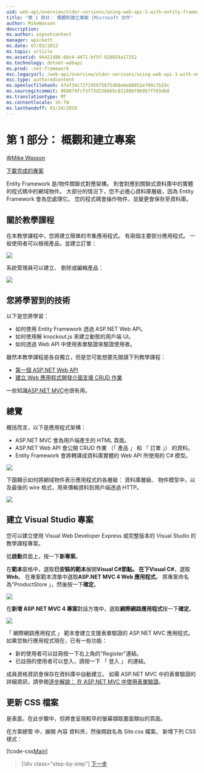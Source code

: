 ```yaml
---
uid: web-api/overview/older-versions/using-web-api-1-with-entity-framework-5/using-web-api-with-entity-framework-part-1
title: "第 1 部分： 概觀和建立專案 |Microsoft 文件"
author: MikeWasson
description: 
ms.author: aspnetcontent
manager: wpickett
ms.date: 07/03/2012
ms.topic: article
ms.assetid: 94421d86-68c4-4471-bf5f-82d654a17252
ms.technology: dotnet-webapi
ms.prod: .net-framework
msc.legacyurl: /web-api/overview/older-versions/using-web-api-1-with-entity-framework-5/using-web-api-with-entity-framework-part-1
msc.type: authoredcontent
ms.openlocfilehash: 47af34c72f1959756f5d68e0e80052e700c7b19c
ms.sourcegitcommit: 060879fcf3f73d2366b5c811986f8695fff65db8
ms.translationtype: MT
ms.contentlocale: zh-TW
ms.lasthandoff: 01/24/2018
---
```

<a name="part-1-overview-and-creating-the-project"></a>第 1 部分： 概觀和建立專案
====================
由[Mike Wasson](https://github.com/MikeWasson)

[下載完成的專案](http://code.msdn.microsoft.com/ASP-NET-Web-API-with-afa30545)

Entity Framework 是/物件關聯式對應架構。 則會對應到關聯式資料庫中的實體的程式碼中的網域物件。 大部分的情況下，您不必擔心資料庫層級，因為 Entity Framework 會為您處理它。 您的程式碼會操作物件，並變更會保存至資料庫。

## <a name="about-the-tutorial"></a>關於教學課程

在本教學課程中，您將建立簡單的市集應用程式。 有兩個主要部分應用程式。 一般使用者可以檢視產品，並建立訂單：

![](using-web-api-with-entity-framework-part-1/_static/image1.png)

系統管理員可以建立、 刪除或編輯產品：

![](using-web-api-with-entity-framework-part-1/_static/image2.png)

## <a name="skills-youll-learn"></a>您將學習到的技術

以下是您將學習：

- 如何使用 Entity Framework 透過 ASP.NET Web API。
- 如何使用解 knockout.js 來建立動態的用戶端 UI。
- 如何透過 Web API 中使用表單驗證來驗證使用者。

雖然本教學課程是各自獨立，但是您可能想要先閱讀下列教學課程：

- [第一個 ASP.NET Web API](../../getting-started-with-aspnet-web-api/tutorial-your-first-web-api.md)
- [建立 Web 應用程式開發介面支援 CRUD 作業](../creating-a-web-api-that-supports-crud-operations.md)

一些知識[ASP.NET MVC](../../../../mvc/index.md)也很有用。

## <a name="overview"></a>總覽

概括而言，以下是應用程式架構：

- ASP.NET MVC 會為用戶端產生的 HTML 頁面。
- ASP.NET Web API 會公開 CRUD 作業 （「 產品 」 和 「 訂單 」） 的資料。
- Entity Framework 會將轉譯成資料庫實體的 Web API 所使用的 C# 模型。

![](using-web-api-with-entity-framework-part-1/_static/image3.png)

下圖顯示如何將網域物件表示應用程式的各層級： 資料庫層級、 物件模型中，以及最後的 wire 格式，用來傳輸資料到用戶端透過 HTTP。

![](using-web-api-with-entity-framework-part-1/_static/image4.png)

## <a name="create-the-visual-studio-project"></a>建立 Visual Studio 專案

您可以建立使用 Visual Web Developer Express 或完整版本的 Visual Studio 的教學課程專案。

從**啟動**頁面上，按一下**新專案**。

在**範本**窗格中，選取**已安裝的範本**展開**Visual C#**節點。 在下**Visual C#**，選取**Web**。 在專案範本清單中選取**ASP.NET MVC 4 Web 應用程式**。 將專案命名為"ProductStore 」，然後按一下**確定**。

![](using-web-api-with-entity-framework-part-1/_static/image5.png)

在**新增 ASP.NET MVC 4 專案**對話方塊中，選取**網際網路應用程式**按一下**確定**。

![](using-web-api-with-entity-framework-part-1/_static/image6.png)

「 網際網路應用程式 」 範本會建立支援表單驗證的 ASP.NET MVC 應用程式。 如果您執行應用程式現在，已有一些功能：

- 新的使用者可以註冊按一下右上角的"Register"連結。
- 已註冊的使用者可以登入，請按一下 「 登入 」 的連結。

成員資格資訊會保存在資料庫中自動建立。 如需 ASP.NET MVC 中的表單驗證的詳細資訊，請參閱[逐步解說： 在 ASP.NET MVC 中使用表單驗證](https://msdn.microsoft.com/library/ff398049(VS.98).aspx)。

## <a name="update-the-css-file"></a>更新 CSS 檔案

是表面，在此步驟中，但將會呈現較早的螢幕擷取畫面類似的頁面。

在方案總管 中，展開 內容 資料夾，然後開啟名為 Site.css 檔案。 新增下列 CSS 樣式：

[!code-css[Main](using-web-api-with-entity-framework-part-1/samples/sample1.css)]

>[!div class="step-by-step"]
[下一步](using-web-api-with-entity-framework-part-2.md)
